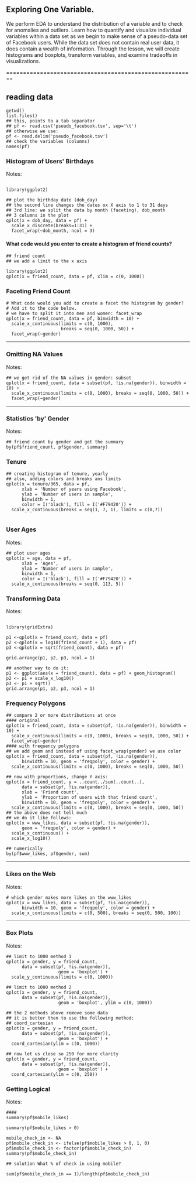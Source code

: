 
<h2>Exploring One Variable.</h2>

<p>We perform EDA to understand the distribution of a variable and to check for anomalies and outliers. Learn how to quantify and visualize individual variables within a data set as we begin to make sense of a pseudo-data set of Facebook users. While the data set does not contain real user data, it does contain a wealth of information. Through the lesson, we will create histograms and boxplots, transform variables, and examine tradeoffs in visualizations.</p>

========================================================
## reading data
```{r}
getwd()
list.files()
## this, points to a tab separator
## pf <- read.csv('pseudo_facebook.tsv', sep='\t')
## otherwise we use:
pf <- read.delim('pseudo_facebook.tsv')
## check the variables (columns)
names(pf)

```

### Histogram of Users' Birthdays
Notes:

```{r Histogram of Users\' Birthdays}

library(ggplot2)

## plot the birthday date (dob_day)
## the second line changes the dates ox X axis to 1 to 31 days
## 3rd line: we split the data by month (faceting), dob_month
## 3 columns in the plot
qplot(x = dob_day, data = pf) +
  scale_x_discrete(breaks=1:31) +
  facet_wrap(~dob_month, ncol = 3)

```
#### What code would you enter to create a histogram of friend counts?

```{r Friend Count}
## friend count
## we add a limit to the x axis

library(ggplot2)
qplot(x = friend_count, data = pf, xlim = c(0, 1000))

```

### Faceting Friend Count
```{r Faceting Friend Count}
# What code would you add to create a facet the histogram by gender?
# Add it to the code below.
# we have to split it into men and women: facet_wrap
qplot(x = friend_count, data = pf, binwidth = 10) +
  scale_x_continuous(limits = c(0, 1000),
                     breaks = seq(0, 1000, 50)) +
  facet_wrap(~gender)
```

***

### Omitting NA Values
Notes:

```{r Omitting NA Values}
## we get rid of the NA values in gender: subset
qplot(x = friend_count, data = subset(pf, !is.na(gender)), binwidth = 10) +
  scale_x_continuous(limits = c(0, 1000), breaks = seq(0, 1000, 50)) +
  facet_wrap(~gender)
```

***

### Statistics 'by' Gender
Notes:

```{r Statistics \'by\' Gender}
## friend count by gender and get the summary
by(pf$friend_count, pf$gender, summary)
```

### Tenure

```{r Tenure}
## creating histogram of tenure, yearly
## also, adding colors and breaks ans limits
qplot(x = tenure/365, data = pf,
      xlab = 'Number of years using Facebook',
      ylab = 'Number of users in sample',
      binwidth = 1,
      color = I('black'), fill = I('#F79420')) +
  scale_x_continuous(breaks = seq(1, 7, 1), limits = c(0,7))
  
```

### User Ages
Notes:

```{r User Ages}
## plot user ages
qplot(x = age, data = pf,
      xlab = 'Ages',
      ylab = 'Number of users in sample',
      binwidth = 1,
      color = I('black'), fill = I('#F79420')) +
  scale_x_continuous(breaks = seq(0, 113, 5))
```

### Transforming Data
Notes:

```{r Transforming Data}

library(gridExtra)

p1 <-qplot(x = friend_count, data = pf)
p2 <-qplot(x = log10(friend_count + 1), data = pf)
p3 <-qplot(x = sqrt(friend_count), data = pf)

grid.arrange(p1, p2, p3, ncol = 1)

## another way to do it:
p1 <- ggplot(aes(x = friend_count), data = pf) + geom_histogram()
p2 <- p1 + scale_x_log10()
p3 <- p1 + sqrt()
grid.arrange(p1, p2, p3, ncol = 1)

```

### Frequency Polygons

```{r Frequency Polygons}
## compare 2 or more distributions at once
#### original
qplot(x = friend_count, data = subset(pf, !is.na(gender)), binwidth = 10) +
  scale_x_continuous(limits = c(0, 1000), breaks = seq(0, 1000, 50)) +
  facet_wrap(~gender)
#### with frequency polygons
## we add geom and instead of using facet_wrap(gender) we use color
qplot(x = friend_count, data = subset(pf, !is.na(gender)),
      binwidth = 10, geom = 'freqpoly', color = gender) +
  scale_x_continuous(limits = c(0, 1000), breaks = seq(0, 1000, 50))

## now with proportions, change Y axis:
qplot(x = friend_count, y = ..count../sum(..count..),
      data = subset(pf, !is.na(gender)),
      xlab = 'Friend count',
      ylab = 'Proportion of users with that friend count',
      binwidth = 10, geom = 'freqpoly', color = gender) +
  scale_x_continuous(limits = c(0, 1000), breaks = seq(0, 1000, 50))
## the above does not tell much
## we do it like follows:
qplot(x = www_likes, data = subset(pf, !is.na(gender)),
      geom = 'freqpoly', color = gender) +
  scale_x_continuous() +
  scale_x_log10()

## numerically 
by(pf$www_likes, pf$gender, sum)

```

***

### Likes on the Web
Notes:

```{r Likes on the Web}
# which gender makes more likes on the www_likes
qplot(x = www_likes, data = subset(pf, !is.na(gender)),
      binwidth = 10, geom = 'freqpoly', color = gender) +
  scale_x_continuous(limits = c(0, 500), breaks = seq(0, 500, 100))
```


***

### Box Plots
Notes:

```{r Box Plots}
## limit to 1000 method 1
qplot(x = gender, y = friend_count,
      data = subset(pf, !is.na(gender)),
                    geom = 'boxplot') +
  scale_y_continuous(limits = c(0, 1000))

## limit to 1000 method 2
qplot(x = gender, y = friend_count,
      data = subset(pf, !is.na(gender)),
                    geom = 'boxplot', ylim = c(0, 1000))

## the 2 methods above remove some data
## it is better then to use the following method:
## coord_cartesian
qplot(x = gender, y = friend_count,
      data = subset(pf, !is.na(gender)),
                    geom = 'boxplot') +
  coord_cartesian(ylim = c(0, 1000))

## now let us close so 250 for more clarity
qplot(x = gender, y = friend_count,
      data = subset(pf, !is.na(gender)),
                    geom = 'boxplot') +
  coord_cartesian(ylim = c(0, 250))
```

### Getting Logical
Notes:

```{r Getting Logical}
####
summary(pf$mobile_likes)

summary(pf$mobile_likes > 0)

mobile_check_in <- NA
pf$mobile_check_in <- ifelse(pf$mobile_likes > 0, 1, 0)
pf$mobile_check_in <- factor(pf$mobile_check_in)
summary(pf$mobile_check_in)

## solution What % of check in using mobile?

sum(pf$mobile_check_in == 1)/length(pf$mobile_check_in)

```
